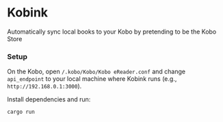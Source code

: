 # Kobink

Automatically sync local books to your Kobo by pretending to be the Kobo Store

### Setup

On the Kobo, open `/.kobo/Kobo/Kobo eReader.conf` and change `api_endpoint` to your local machine where Kobink runs (e.g., `http://192.168.0.1:3000`).

Install dependencies and run:

```
cargo run
```
